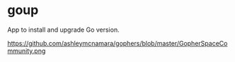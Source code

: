 # goup

App to install and upgrade Go version.

https://github.com/ashleymcnamara/gophers/blob/master/GopherSpaceCommunity.png


